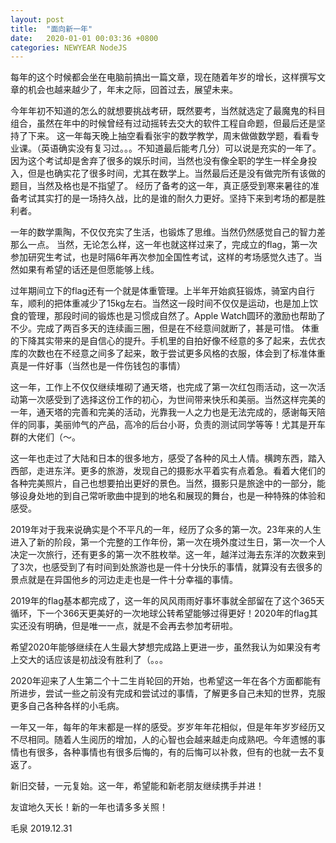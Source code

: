 ```yaml
---
layout: post
title:  "面向新一年"
date:   2020-01-01 00:03:36 +0800
categories: NEWYEAR NodeJS
---
```


每年的这个时候都会坐在电脑前搞出一篇文章，现在随着年岁的增长，这样撰写文章的机会也越来越少了，年末之际，回首过去，展望未来。

今年年初不知道的怎么的就想要挑战考研，既然要考，当然就选定了最魔鬼的科目组合，虽然在年中的时候曾经有过动摇转去交大的软件工程自命题，但最后还是坚持了下来。
这一年每天晚上抽空看看张宇的数学教学，周末做做数学题，看看专业课。（英语确实没有复习过。。。不知道最后能考几分）可以说是充实的一年了。因为这个考试却是舍弃了很多的娱乐时间，当然也没有像全职的学生一样全身投入，但是也确实花了很多时间，尤其在数学上。当然最后还是没有做完所有该做的题目，当然及格也是不指望了。
经历了备考的这一年，真正感受到寒来暑往的准备考试其实打的是一场持久战，比的是谁的耐久力更好。坚持下来到考场的都是胜利者。
<!--more-->
<p id='more'></p>
一年的数学熏陶，不仅仅充实了生活，也锻炼了思维。当然仍然感觉自己的智力差那么一点。
当然，无论怎么样，这一年也就这样过来了，完成立的flag，第一次参加研究生考试，也是时隔6年再次参加全国性考试，这样的考场感觉久违了。当然如果有希望的话还是但愿能够上线。

过年期间立下的flag还有一个就是体重管理。上半年开始疯狂锻炼，骑室内自行车，顺利的把体重减少了15kg左右。当然这一段时间不仅仅是运动，也是加上饮食的管理，那段时间的锻炼也是习惯成自然了。Apple Watch圆环的激励也帮助了不少。完成了两百多天的连续画三圈，但是在不经意间就断了，甚是可惜。
体重的下降其实带来的是自信心的提升。手机里的自拍好像不经意的多了起来，去优衣库的次数也在不经意之间多了起来，敢于尝试更多风格的衣服，体会到了标准体重真是一件好事（当然也是一件伤钱包的事情）

这一年，工作上不仅仅继续堆砌了通天塔，也完成了第一次红包雨活动，这一次活动第一次感受到了选择这份工作的初心，为世间带来快乐和美丽。当然这样完美的一年，通天塔的完善和完美的活动，光靠我一人之力也是无法完成的，感谢每天陪伴的同事，美丽帅气的产品，高冷的后台小哥，负责的测试同学等等！尤其是开车群的大佬们（～。

这一年也走过了大陆和日本的很多地方，感受了各种的风土人情。横跨东西，踏入西部，走进东洋。更多的旅游，发现自己的摄影水平着实有点着急。看着大佬们的各种完美照片，自己也想要拍出更好的景色。当然，摄影只是旅途中的一部分，能够设身处地的到自己常听歌曲中提到的地名和展现的舞台，也是一种特殊的体验和感受。

2019年对于我来说确实是个不平凡的一年，经历了众多的第一次。23年来的人生进入了新的阶段，第一个完整的工作年份，第一次在境外度过生日，第一次一个人决定一次旅行，还有更多的第一次不胜枚举。这一年，越洋过海去东洋的次数来到了3次，也感受到了有时间到处旅游也是一件十分快乐的事情，就算没有去很多的景点就是在异国他乡的河边走走也是一件十分幸福的事情。

2019年的flag基本都完成了，这一年的风风雨雨好事坏事就全部留在了这个365天循环，下一个366天更美好的一次地球公转希望能够过得更好！2020年的flag其实还没有明确，但是唯一一点，就是不会再去参加考研啦。

希望2020年能够继续在人生最大梦想完成路上更进一步，虽然我认为如果没有考上交大的话应该是初战没有胜利了（。。。

2020年迎来了人生第二个十二生肖轮回的开始，也希望这一年在各个方面都能有所进步，尝试一些之前没有完成和尝试过的事情，了解更多自己未知的世界，克服更多自己各种各样的小毛病。

一年又一年，每年的年末都是一样的感受。岁岁年年花相似，但是年年岁岁经历又不尽相同。随着人生阅历的增加，人的心智也会越来越走向成熟吧。今年遗憾的事情也有很多，各种事情也有很多后悔的，有的后悔可以补救，但有的也就一去不复返了。

新旧交替，一元复始。这一年，希望能和新老朋友继续携手并进！

友谊地久天长！新的一年也请多多关照！


毛泉
2019.12.31


